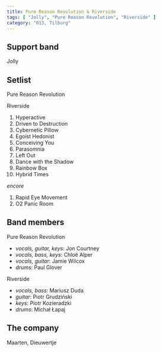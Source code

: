 ```yaml
---
title: Pure Reason Revolution & Riverside
tags: [ "Jolly", "Pure Reason Revolution", "Riverside" ]
category: "013, Tilburg"
---
```

Support band
------------
Jolly

Setlist
-------
Pure Reason Revolution

Riverside

1. Hyperactive
1. Driven to Destruction
1. Cybernetic Pillow
1. Egoist Hedonist
1. Conceiving You
1. Parasomnia
1. Left Out
1. Dance with the Shadow
1. Rainbow Box
1. Hybrid Times

_encore_

1. Rapid Eye Movement
1. O2 Panic Room

Band members
------------
Pure Reason Revolution

* _vocals, guitar, keys_: Jon Courtney
* _vocals, bass, keys_: Chloë Alper
* _vocals, guitar_: Jamie Wilcox
* _drums_: Paul Glover

Riverside

* _vocals, bass_: Mariusz Duda
* _guitar_: Piotr Grudziński
* _keys_: Piotr Kozieradzki
* _drums_: Michał Łapaj

The company
-----------
Maarten, Dieuwertje

